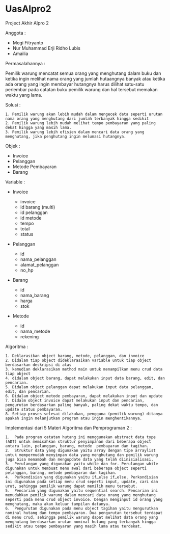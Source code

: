 # UasAlpro2
Project Akhir Alpro 2

Anggota : 

- Megi Fitryanto     
- Nur Muhammad Erji Ridho Lubis
- Amailia

Permasalahannya :

Pemilik warung mencatat semua orang yang menghutang dalam buku dan ketika ingin melihat nama orang yang jumlah hutaangnya banyak atau ketika ada orang yang ingin membayar hutangnya harus dilihat satu-satu perlembar pada catatan buku pemilik warung dan hal tersebut memakan waktu yang lama.

Solusi :

    1. Pemilik warung akan lebih mudah dalam mengecek data seperti urutan nama orang yang menghutang dari jumlah terbanyak hingga sedikit
    2. Pemilik warung lebih mudah melihat tempo pembayaran yang paling dekat hingga yang masih lama.
    3. Pemilik warung lebih efisien dalam mencari data orang yang menghutang, jika penghutang ingin melunasi hutangnya.


Objek :

- Invoice
- Pelanggan 
- Metode Pembayaran  
- Barang


Variable :

 - Invoice  
  
    - invoice
    - id barang (multi)
    - id pelanggan
    - id metode
    - tempo
    - total
    - status

- Pelanggan
  
    - id
    - nama_pelanggan
    - alamat_pelanggan
    - no_hp

- Barang
  
    - id
    - nama_barang
    - harga
    - stok

- Metode
  
    - id
    - nama_metode
    - rekening


Algoritma :

    1. Deklarasikan object barang, metode, pelanggan, dan invoice
    2. Didalam tiap object dideklarasikan variable untuk tiap object berdasarkan deskripsi di atas
    3. kemudian deklarasikan method main untuk menampilkan menu crud data tiap object
    4. didalam object barang, dapat melakukan input data barang, edit, dan pencarian.
    5. Didalam object pelanggan dapat melakukan input data pelanggan, edit, dan pencarian.
    6. Didalam object metode pembayaran, dapat melakukan input dan update
    7. Didalm object invoice dapat melakukan input dan pencarian, pengurutan berdasarkan paling banyak, paling dekat waktu tempo, dan update status pembayaran.
    8. Setiap proses selesai dilakukan, pengguna (pemilik warung) ditanya apakah ingin melanjutkan program atau ingin menghentikannya.

Implementasi dari 5 Materi Algoritma dan Pemprograman 2 :

    1.	Pada program catatan hutang ini menggunakan abstract data type (ADT) untuk memisahkan struktur penyimpanan dari beberapa object antara lain, pelanggan, barang, metode  pembayaran dan tagihan. 
    2.	Struktur data yang digunakan yaitu array dengan tipe arraylist untuk mempermudah menyimpan data yang menghutang dan pemilik warung juga bisa menambah dan mengupdate data yang telah diinisialisasi.
    3.	Perulangan yang digunakan yaitu while dan for. Perulangan while digunakan untuk membuat menu awal dari beberapa object seperti pelanggan, barang, metode pembayaran dan tagihan.
    4.	Perkondisian yang digunakan yaitu if…else if…else. Perkondisian ini digunakan pada setiap menu crud seperti input, update, cari dan urut, sehingga pemilik warung dapat memilih menu tersebut.
    5.	Pencarian yang digunakan yaitu sequential search. Pencarian ini memudahkan pemilik warung dalam mencari data orang yang menghutang seperti pada menu crud object invoice. Dengan menginput id orang yang menghutang, maka akan keluar tampilan datanya.
    6.	Pengurutan digunakan pada menu object tagihan yaitu mengurutkan nominal hutang dan tempo pembayaran. Dua pengurutan tersebut terdapat di menu crud, sehingga pemilik warung dapat melihat data orang yang menghutang berdasarkan urutan nominal hutang yang terbanyak hingga sedikit atau tempo pembayaran yang masih lama atau terdekat.
